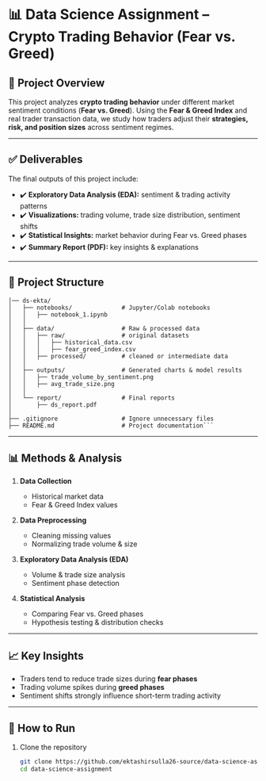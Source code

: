 # 📊 Data Science Assignment – Crypto Trading Behavior (Fear vs. Greed)

## 🔎 Project Overview  
This project analyzes **crypto trading behavior** under different market sentiment conditions (**Fear vs. Greed**). Using the **Fear & Greed Index** and real trader transaction data, we study how traders adjust their **strategies, risk, and position sizes** across sentiment regimes.

---

## ✅ Deliverables
The final outputs of this project include:
- ✔️ **Exploratory Data Analysis (EDA):** sentiment & trading activity patterns  
- ✔️ **Visualizations:** trading volume, trade size distribution, sentiment shifts  
- ✔️ **Statistical Insights:** market behavior during Fear vs. Greed phases  
- ✔️ **Summary Report (PDF):** key insights & explanations  

---

## 📂 Project Structure
```data-science-assignment/
│── ds-ekta/                 
│   ├── notebooks/              # Jupyter/Colab notebooks
│   │   ├── notebook_1.ipynb
│   │
│   ├── data/                   # Raw & processed data
│   │   ├── raw/                # original datasets
│   │   │   ├── historical_data.csv
│   │   │   ├── fear_greed_index.csv
│   │   ├── processed/          # cleaned or intermediate data
│   │
│   ├── outputs/                # Generated charts & model results
│   │   ├── trade_volume_by_sentiment.png
│   │   ├── avg_trade_size.png
│   │
│   └── report/                 # Final reports
│       ├── ds_report.pdf
│
├── .gitignore                  # Ignore unnecessary files
├── README.md                   # Project documentation```
```

---

## 📊 Methods & Analysis
1. **Data Collection**  
   - Historical market data  
   - Fear & Greed Index values  

2. **Data Preprocessing**  
   - Cleaning missing values  
   - Normalizing trade volume & size  

3. **Exploratory Data Analysis (EDA)**  
   - Volume & trade size analysis  
   - Sentiment phase detection  

4. **Statistical Analysis**  
   - Comparing Fear vs. Greed phases  
   - Hypothesis testing & distribution checks  

---

## 📈 Key Insights
- Traders tend to reduce trade sizes during **fear phases**  
- Trading volume spikes during **greed phases**  
- Sentiment shifts strongly influence short-term trading activity  

---

## 📑 How to Run
1. Clone the repository  
   ```bash
   git clone https://github.com/ektashirsulla26-source/data-science-assignment.git
   cd data-science-assignment


